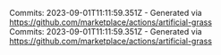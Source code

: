Commits: 2023-09-01T11:11:59.351Z - Generated via https://github.com/marketplace/actions/artificial-grass
<br>
Commits: 2023-09-01T11:11:59.351Z - Generated via https://github.com/marketplace/actions/artificial-grass
<br>
